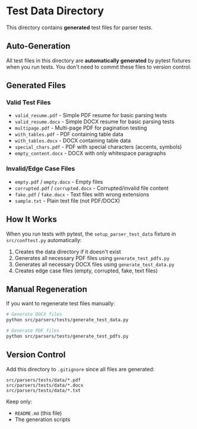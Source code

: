 # Test Data Directory

This directory contains **generated** test files for parser tests.

## Auto-Generation

All test files in this directory are **automatically generated** by pytest fixtures when you run tests. You don't need to commit these files to version control.

## Generated Files

### Valid Test Files
- `valid_resume.pdf` - Simple PDF resume for basic parsing tests
- `valid_resume.docx` - Simple DOCX resume for basic parsing tests
- `multipage.pdf` - Multi-page PDF for pagination testing
- `with_tables.pdf` - PDF containing table data
- `with_tables.docx` - DOCX containing table data
- `special_chars.pdf` - PDF with special characters (accents, symbols)
- `empty_content.docx` - DOCX with only whitespace paragraphs

### Invalid/Edge Case Files
- `empty.pdf` / `empty.docx` - Empty files
- `corrupted.pdf` / `corrupted.docx` - Corrupted/invalid file content
- `fake.pdf` / `fake.docx` - Text files with wrong extensions
- `sample.txt` - Plain text file (not PDF/DOCX)

## How It Works

When you run tests with pytest, the `setup_parser_test_data` fixture in `src/conftest.py` automatically:
1. Creates the data directory if it doesn't exist
2. Generates all necessary PDF files using `generate_test_pdfs.py`
3. Generates all necessary DOCX files using `generate_test_data.py`
4. Creates edge case files (empty, corrupted, fake, text files)

## Manual Regeneration

If you want to regenerate test files manually:

```bash
# Generate DOCX files
python src/parsers/tests/generate_test_data.py

# Generate PDF files
python src/parsers/tests/generate_test_pdfs.py
```

## Version Control

Add this directory to `.gitignore` since all files are generated:
```
src/parsers/tests/data/*.pdf
src/parsers/tests/data/*.docx
src/parsers/tests/data/*.txt
```

Keep only:
- `README.md` (this file)
- The generation scripts
